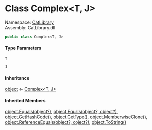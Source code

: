 ﻿# <a id="CatLibrary_Complex_2"></a> Class Complex<T, J\>

Namespace: [CatLibrary](CatLibrary.md)  
Assembly: CatLibrary.dll  

```csharp
public class Complex<T, J>
```

#### Type Parameters

`T` 

`J` 

#### Inheritance

[object](https://learn.microsoft.com/dotnet/api/system.object) ← 
[Complex<T, J\>](CatLibrary.Complex\-2.md)

#### Inherited Members

[object.Equals\(object?\)](https://learn.microsoft.com/dotnet/api/system.object.equals\#system\-object\-equals\(system\-object\)), 
[object.Equals\(object?, object?\)](https://learn.microsoft.com/dotnet/api/system.object.equals\#system\-object\-equals\(system\-object\-system\-object\)), 
[object.GetHashCode\(\)](https://learn.microsoft.com/dotnet/api/system.object.gethashcode), 
[object.GetType\(\)](https://learn.microsoft.com/dotnet/api/system.object.gettype), 
[object.MemberwiseClone\(\)](https://learn.microsoft.com/dotnet/api/system.object.memberwiseclone), 
[object.ReferenceEquals\(object?, object?\)](https://learn.microsoft.com/dotnet/api/system.object.referenceequals), 
[object.ToString\(\)](https://learn.microsoft.com/dotnet/api/system.object.tostring)

